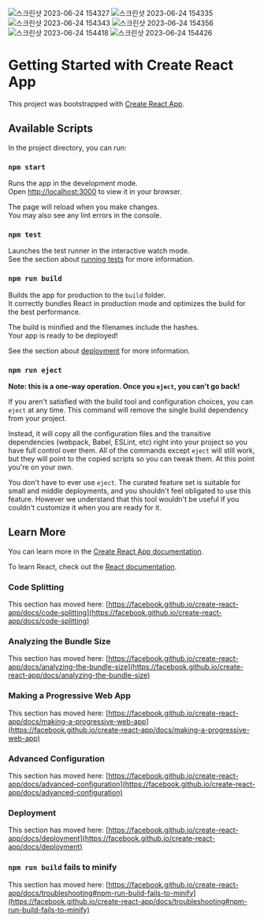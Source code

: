 ![스크린샷 2023-06-24 154327](https://github.com/froginmountain/SIB_project/assets/63395324/2b6ae276-ad78-4da5-8d86-096d61ae6ac9)
![스크린샷 2023-06-24 154335](https://github.com/froginmountain/SIB_project/assets/63395324/f990890c-fcfa-4b9c-bf18-6d525841504f)
![스크린샷 2023-06-24 154343](https://github.com/froginmountain/SIB_project/assets/63395324/8689c3dc-5242-43d7-b4ca-723cdbe0305a)
![스크린샷 2023-06-24 154356](https://github.com/froginmountain/SIB_project/assets/63395324/b1d5f432-dea9-4a9b-bd70-aa2cc8cd6edf)
![스크린샷 2023-06-24 154418](https://github.com/froginmountain/SIB_project/assets/63395324/3756e974-bf04-4a6b-b3ff-eb97c7ec2a62)
![스크린샷 2023-06-24 154426](https://github.com/froginmountain/SIB_project/assets/63395324/ffe27b5a-677c-492d-9e05-da4f7ec8c3a8)


# Getting Started with Create React App

This project was bootstrapped with [Create React App](https://github.com/facebook/create-react-app).

## Available Scripts

In the project directory, you can run:

### `npm start`

Runs the app in the development mode.\
Open [http://localhost:3000](http://localhost:3000) to view it in your browser.

The page will reload when you make changes.\
You may also see any lint errors in the console.

### `npm test`

Launches the test runner in the interactive watch mode.\
See the section about [running tests](https://facebook.github.io/create-react-app/docs/running-tests) for more information.

### `npm run build`

Builds the app for production to the `build` folder.\
It correctly bundles React in production mode and optimizes the build for the best performance.

The build is minified and the filenames include the hashes.\
Your app is ready to be deployed!

See the section about [deployment](https://facebook.github.io/create-react-app/docs/deployment) for more information.

### `npm run eject`

**Note: this is a one-way operation. Once you `eject`, you can't go back!**

If you aren't satisfied with the build tool and configuration choices, you can `eject` at any time. This command will remove the single build dependency from your project.

Instead, it will copy all the configuration files and the transitive dependencies (webpack, Babel, ESLint, etc) right into your project so you have full control over them. All of the commands except `eject` will still work, but they will point to the copied scripts so you can tweak them. At this point you're on your own.

You don't have to ever use `eject`. The curated feature set is suitable for small and middle deployments, and you shouldn't feel obligated to use this feature. However we understand that this tool wouldn't be useful if you couldn't customize it when you are ready for it.

## Learn More

You can learn more in the [Create React App documentation](https://facebook.github.io/create-react-app/docs/getting-started).

To learn React, check out the [React documentation](https://reactjs.org/).

### Code Splitting

This section has moved here: [https://facebook.github.io/create-react-app/docs/code-splitting](https://facebook.github.io/create-react-app/docs/code-splitting)

### Analyzing the Bundle Size

This section has moved here: [https://facebook.github.io/create-react-app/docs/analyzing-the-bundle-size](https://facebook.github.io/create-react-app/docs/analyzing-the-bundle-size)

### Making a Progressive Web App

This section has moved here: [https://facebook.github.io/create-react-app/docs/making-a-progressive-web-app](https://facebook.github.io/create-react-app/docs/making-a-progressive-web-app)

### Advanced Configuration

This section has moved here: [https://facebook.github.io/create-react-app/docs/advanced-configuration](https://facebook.github.io/create-react-app/docs/advanced-configuration)

### Deployment

This section has moved here: [https://facebook.github.io/create-react-app/docs/deployment](https://facebook.github.io/create-react-app/docs/deployment)

### `npm run build` fails to minify

This section has moved here: [https://facebook.github.io/create-react-app/docs/troubleshooting#npm-run-build-fails-to-minify](https://facebook.github.io/create-react-app/docs/troubleshooting#npm-run-build-fails-to-minify)

